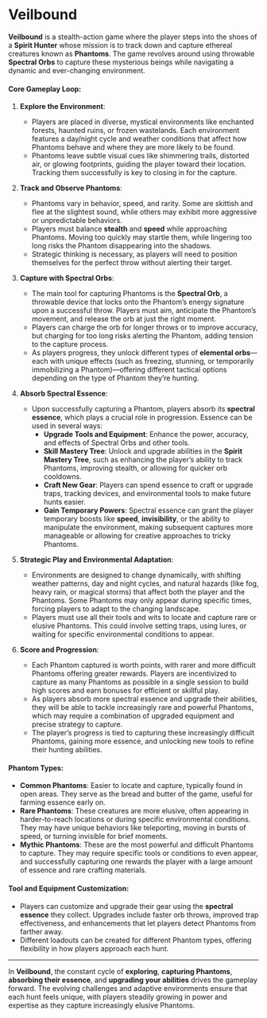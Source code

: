 # **Veilbound**

**Veilbound** is a stealth-action game where the player steps into the shoes of a **Spirit Hunter** whose mission is to track down and capture ethereal creatures known as **Phantoms**. The game revolves around using throwable **Spectral Orbs** to capture these mysterious beings while navigating a dynamic and ever-changing environment.

#### **Core Gameplay Loop:**
1. **Explore the Environment**:
   - Players are placed in diverse, mystical environments like enchanted forests, haunted ruins, or frozen wastelands. Each environment features a day/night cycle and weather conditions that affect how Phantoms behave and where they are more likely to be found.
   - Phantoms leave subtle visual cues like shimmering trails, distorted air, or glowing footprints, guiding the player toward their location. Tracking them successfully is key to closing in for the capture.

2. **Track and Observe Phantoms**:
   - Phantoms vary in behavior, speed, and rarity. Some are skittish and flee at the slightest sound, while others may exhibit more aggressive or unpredictable behaviors.
   - Players must balance **stealth** and **speed** while approaching Phantoms. Moving too quickly may startle them, while lingering too long risks the Phantom disappearing into the shadows.
   - Strategic thinking is necessary, as players will need to position themselves for the perfect throw without alerting their target.

3. **Capture with Spectral Orbs**:
   - The main tool for capturing Phantoms is the **Spectral Orb**, a throwable device that locks onto the Phantom’s energy signature upon a successful throw. Players must aim, anticipate the Phantom’s movement, and release the orb at just the right moment.
   - Players can charge the orb for longer throws or to improve accuracy, but charging for too long risks alerting the Phantom, adding tension to the capture process.
   - As players progress, they unlock different types of **elemental orbs**—each with unique effects (such as freezing, stunning, or temporarily immobilizing a Phantom)—offering different tactical options depending on the type of Phantom they’re hunting.

4. **Absorb Spectral Essence**:
   - Upon successfully capturing a Phantom, players absorb its **spectral essence**, which plays a crucial role in progression. Essence can be used in several ways:
     - **Upgrade Tools and Equipment**: Enhance the power, accuracy, and effects of Spectral Orbs and other tools.
     - **Skill Mastery Tree**: Unlock and upgrade abilities in the **Spirit Mastery Tree**, such as enhancing the player’s ability to track Phantoms, improving stealth, or allowing for quicker orb cooldowns.
     - **Craft New Gear**: Players can spend essence to craft or upgrade traps, tracking devices, and environmental tools to make future hunts easier.
     - **Gain Temporary Powers**: Spectral essence can grant the player temporary boosts like **speed**, **invisibility**, or the ability to manipulate the environment, making subsequent captures more manageable or allowing for creative approaches to tricky Phantoms.

5. **Strategic Play and Environmental Adaptation**:
   - Environments are designed to change dynamically, with shifting weather patterns, day and night cycles, and natural hazards (like fog, heavy rain, or magical storms) that affect both the player and the Phantoms. Some Phantoms may only appear during specific times, forcing players to adapt to the changing landscape.
   - Players must use all their tools and wits to locate and capture rare or elusive Phantoms. This could involve setting traps, using lures, or waiting for specific environmental conditions to appear.

6. **Score and Progression**:
   - Each Phantom captured is worth points, with rarer and more difficult Phantoms offering greater rewards. Players are incentivized to capture as many Phantoms as possible in a single session to build high scores and earn bonuses for efficient or skillful play.
   - As players absorb more spectral essence and upgrade their abilities, they will be able to tackle increasingly rare and powerful Phantoms, which may require a combination of upgraded equipment and precise strategy to capture.
   - The player’s progress is tied to capturing these increasingly difficult Phantoms, gaining more essence, and unlocking new tools to refine their hunting abilities.

#### **Phantom Types**:
- **Common Phantoms**: Easier to locate and capture, typically found in open areas. They serve as the bread and butter of the game, useful for farming essence early on.
- **Rare Phantoms**: These creatures are more elusive, often appearing in harder-to-reach locations or during specific environmental conditions. They may have unique behaviors like teleporting, moving in bursts of speed, or turning invisible for brief moments.
- **Mythic Phantoms**: These are the most powerful and difficult Phantoms to capture. They may require specific tools or conditions to even appear, and successfully capturing one rewards the player with a large amount of essence and rare crafting materials.

#### **Tool and Equipment Customization**:
- Players can customize and upgrade their gear using the **spectral essence** they collect. Upgrades include faster orb throws, improved trap effectiveness, and enhancements that let players detect Phantoms from farther away.
- Different loadouts can be created for different Phantom types, offering flexibility in how players approach each hunt.

---

In **Veilbound**, the constant cycle of **exploring**, **capturing Phantoms**, **absorbing their essence**, and **upgrading your abilities** drives the gameplay forward. The evolving challenges and adaptive environments ensure that each hunt feels unique, with players steadily growing in power and expertise as they capture increasingly elusive Phantoms.

